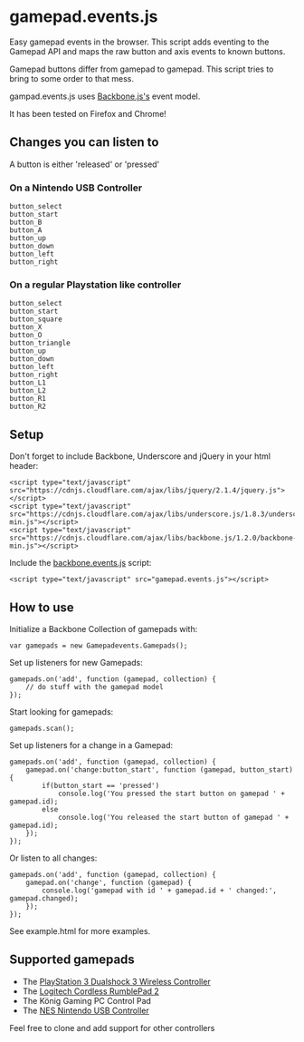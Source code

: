 # gamepad.events.js
Easy gamepad events in the browser. This script adds eventing to the Gamepad API and maps the raw button and axis events to known buttons.

Gamepad buttons differ from gamepad to gamepad. This script tries to bring to some order to that mess.

gampad.events.js uses [Backbone.js's](http://backbonejs.org/) event model.

It has been tested on Firefox and Chrome!

## Changes you can listen to

A button is either 'released' or 'pressed'

### On a Nintendo USB Controller

    button_select 
    button_start  
    button_B      
    button_A      
    button_up     
    button_down   
    button_left   
    button_right  

### On a regular Playstation like controller

    button_select  
    button_start   
    button_square  
    button_X       
    button_O       
    button_triangle
    button_up      
    button_down    
    button_left    
    button_right   
    button_L1      
    button_L2      
    button_R1      
    button_R2      

## Setup

Don't forget to include Backbone, Underscore and jQuery in your html header:

    <script type="text/javascript" src="https://cdnjs.cloudflare.com/ajax/libs/jquery/2.1.4/jquery.js"></script>
    <script type="text/javascript" src="https://cdnjs.cloudflare.com/ajax/libs/underscore.js/1.8.3/underscore-min.js"></script>
    <script type="text/javascript" src="https://cdnjs.cloudflare.com/ajax/libs/backbone.js/1.2.0/backbone-min.js"></script>

Include the [backbone.events.js](https://raw.githubusercontent.com/SamDecrock/gamepad.events.js/master/example/gamepad.events.js) script:

    <script type="text/javascript" src="gamepad.events.js"></script>

## How to use

Initialize a Backbone Collection of gamepads with:
    
    var gamepads = new Gamepadevents.Gamepads();


Set up listeners for new Gamepads:

    gamepads.on('add', function (gamepad, collection) {
        // do stuff with the gamepad model
    });

Start looking for gamepads:

    gamepads.scan();

Set up listeners for a change in a Gamepad:

    gamepads.on('add', function (gamepad, collection) {
        gamepad.on('change:button_start', function (gamepad, button_start) {
            if(button_start == 'pressed')
                console.log('You pressed the start button on gamepad ' + gamepad.id);
            else
                console.log('You released the start button of gamepad ' + gamepad.id);
        });
    });


Or listen to all changes:

    gamepads.on('add', function (gamepad, collection) {
        gamepad.on('change', function (gamepad) {
            console.log('gamepad with id ' + gamepad.id + ' changed:', gamepad.changed);
        });
    });


See example.html for more examples.

## Supported gamepads
* The [PlayStation 3 Dualshock 3 Wireless Controller](http://www.amazon.com/PlayStation-Dualshock-Wireless-Controller-Black-3/dp/B0015AARJI)
* The [Logitech Cordless RumblePad 2](http://support.logitech.com/product/cordless-rumblepad-2)
* The König Gaming PC Control Pad
* The [NES Nintendo USB Controller](http://www.ebay.com/itm/Classic-Gaming-Controller-Joypad-Gamepad-For-Nintendo-NES-Windows-PC-MAC-EC-/321649413037?ssPageName=ADME:L:OU:BE:3160)

Feel free to clone and add support for other controllers



